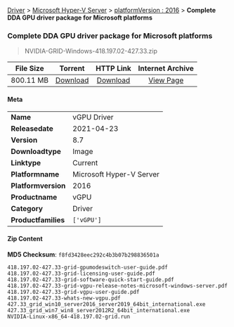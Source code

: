 
[Driver](/README.md)  >  [Microsoft Hyper-V Server](/index/Driver/Microsoft_Hyper-V_Server.md)  >  [platformVersion : 2016](/index/Driver/Microsoft_Hyper-V_Server/2016.md)  >  **Complete DDA GPU driver package for Microsoft platforms**


###    Complete DDA GPU driver package for Microsoft platforms

> NVIDIA-GRID-Windows-418.197.02-427.33.zip   


| **File Size** | **Torrent**  | **HTTP Link** | **Internet Archive** |
|:-------------:|:------------:|:-------------:|:--------------------:|
| 800.11 MB |  [Download](https://archive.org/download/nvgpu_NVIDIA-GRID-Windows-418.197.02-427.33.zip_uegbv3ep/nvgpu_NVIDIA-GRID-Windows-418.197.02-427.33.zip_uegbv3ep_archive.torrent)       | [Download](https://archive.org/compress/nvgpu_NVIDIA-GRID-Windows-418.197.02-427.33.zip_uegbv3ep) | [View Page](https://archive.org/details/nvgpu_NVIDIA-GRID-Windows-418.197.02-427.33.zip_uegbv3ep)       |

#### Meta

<table>
<tr><td><strong>Name</strong></td><td>vGPU Driver</td></tr>
<tr><td><strong>Releasedate</strong></td><td>2021-04-23</td></tr>
<tr><td><strong>Version</strong></td><td>8.7</td></tr>
<tr><td><strong>Downloadtype</strong></td><td>Image</td></tr>
<tr><td><strong>Linktype</strong></td><td>Current</td></tr>
<tr><td><strong>Platformname</strong></td><td>Microsoft Hyper-V Server</td></tr>
<tr><td><strong>Platformversion</strong></td><td>2016</td></tr>
<tr><td><strong>Productname</strong></td><td>vGPU</td></tr>
<tr><td><strong>Category</strong></td><td>Driver</td></tr>
<tr><td><strong>Productfamilies</strong></td><td><code>['vGPU']</code></td></tr>
</table>

#### Zip Content

**MD5 Checksum**: `f8fd3428eec292c4b3b07b298836501a`

```text
418.197.02-427.33-grid-gpumodeswitch-user-guide.pdf
418.197.02-427.33-grid-licensing-user-guide.pdf
418.197.02-427.33-grid-software-quick-start-guide.pdf
418.197.02-427.33-grid-vgpu-release-notes-microsoft-windows-server.pdf
418.197.02-427.33-grid-vgpu-user-guide.pdf
418.197.02-427.33-whats-new-vgpu.pdf
427.33_grid_win10_server2016_server2019_64bit_international.exe
427.33_grid_win7_win8_server2012R2_64bit_international.exe
NVIDIA-Linux-x86_64-418.197.02-grid.run
```